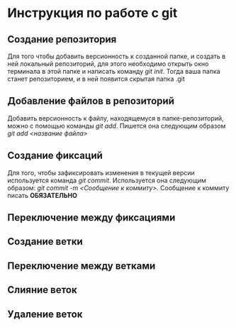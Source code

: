 # Инструкция по работе с git

## Создание репозитория

Для того чтобы добавить версионность к созданной папке, и создать в ней локальный репозиторий, для этого необходимо открыть окно терминала в этой папке и написать команду *git init*. Тогда ваша папка станет репозиторием, и в ней появится скрытая папка .git

## Добавление файлов в репозиторий

Добавить версионность к файлу, находящемуся в папке-репозиторий, можно с помощью команды *git add*. Пишется она следующим образом *git add <название файла>*

## Создание фиксаций

Для того, чтобы зафиксировать изменения в текущей версии используется команда *git commit*. Используется она следующим образом: *git commit -m <Сообщение к коммиту>*. Сообщение к коммиту писать **ОБЯЗАТЕЛЬНО**

## Переключение между фиксациями

## Создание ветки

## Переключение между ветками

## Слияние веток

## Удаление веток